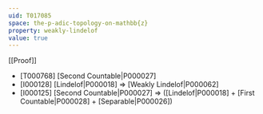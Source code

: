 ```yaml
---
uid: T017085
space: the-p-adic-topology-on-mathbb{z}
property: weakly-lindelof
value: true
---
```

[[Proof]]

* [T000768] [Second Countable|P000027]
* [I000128] [Lindelof|P000018] => [Weakly Lindelof|P000062]
* [I000125] [Second Countable|P000027] => ([Lindelof|P000018] + [First Countable|P000028] + [Separable|P000026])

